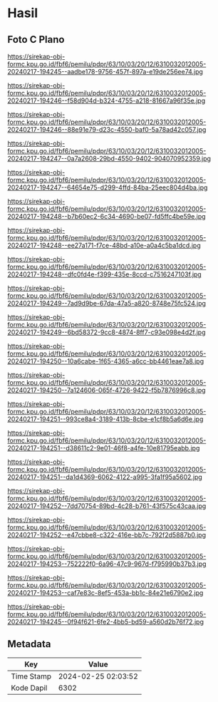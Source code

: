 # Hasil

## Foto C Plano

https://sirekap-obj-formc.kpu.go.id/fbf6/pemilu/pdpr/63/10/03/20/12/6310032012005-20240217-194245--aadbe178-9756-457f-897a-e19de256ee74.jpg

https://sirekap-obj-formc.kpu.go.id/fbf6/pemilu/pdpr/63/10/03/20/12/6310032012005-20240217-194246--f58d904d-b324-4755-a218-81667a96f35e.jpg

https://sirekap-obj-formc.kpu.go.id/fbf6/pemilu/pdpr/63/10/03/20/12/6310032012005-20240217-194246--88e91e79-d23c-4550-baf0-5a78ad42c057.jpg

https://sirekap-obj-formc.kpu.go.id/fbf6/pemilu/pdpr/63/10/03/20/12/6310032012005-20240217-194247--0a7a2608-29bd-4550-9402-904070952359.jpg

https://sirekap-obj-formc.kpu.go.id/fbf6/pemilu/pdpr/63/10/03/20/12/6310032012005-20240217-194247--64654e75-d299-4ffd-84ba-25eec804d4ba.jpg

https://sirekap-obj-formc.kpu.go.id/fbf6/pemilu/pdpr/63/10/03/20/12/6310032012005-20240217-194248--b7b60ec2-6c34-4690-be07-fd5ffc4be59e.jpg

https://sirekap-obj-formc.kpu.go.id/fbf6/pemilu/pdpr/63/10/03/20/12/6310032012005-20240217-194248--ee27a171-f7ce-48bd-a10e-a0a4c5ba1dcd.jpg

https://sirekap-obj-formc.kpu.go.id/fbf6/pemilu/pdpr/63/10/03/20/12/6310032012005-20240217-194248--dfc0fd4e-f399-435e-8ccd-c7516247103f.jpg

https://sirekap-obj-formc.kpu.go.id/fbf6/pemilu/pdpr/63/10/03/20/12/6310032012005-20240217-194249--7ad9d9be-67da-47a5-a820-8748e75fc524.jpg

https://sirekap-obj-formc.kpu.go.id/fbf6/pemilu/pdpr/63/10/03/20/12/6310032012005-20240217-194249--6bd58372-9cc8-4874-8ff7-c93e098e4d2f.jpg

https://sirekap-obj-formc.kpu.go.id/fbf6/pemilu/pdpr/63/10/03/20/12/6310032012005-20240217-194250--10a6cabe-1f65-4365-a6cc-bb4461eae7a8.jpg

https://sirekap-obj-formc.kpu.go.id/fbf6/pemilu/pdpr/63/10/03/20/12/6310032012005-20240217-194250--7a124606-065f-4726-9422-f5b7876996c8.jpg

https://sirekap-obj-formc.kpu.go.id/fbf6/pemilu/pdpr/63/10/03/20/12/6310032012005-20240217-194251--993ce8a4-3189-413b-8cbe-e1cf8b5a6d6e.jpg

https://sirekap-obj-formc.kpu.go.id/fbf6/pemilu/pdpr/63/10/03/20/12/6310032012005-20240217-194251--d38611c2-9e01-46f8-a4fe-10e81795eabb.jpg

https://sirekap-obj-formc.kpu.go.id/fbf6/pemilu/pdpr/63/10/03/20/12/6310032012005-20240217-194251--da1d4369-6062-4122-a995-3fa1f95a5602.jpg

https://sirekap-obj-formc.kpu.go.id/fbf6/pemilu/pdpr/63/10/03/20/12/6310032012005-20240217-194252--7dd70754-89bd-4c28-b761-43f575c43caa.jpg

https://sirekap-obj-formc.kpu.go.id/fbf6/pemilu/pdpr/63/10/03/20/12/6310032012005-20240217-194252--e47cbbe8-c322-416e-bb7c-792f2d5887b0.jpg

https://sirekap-obj-formc.kpu.go.id/fbf6/pemilu/pdpr/63/10/03/20/12/6310032012005-20240217-194253--752222f0-6a96-47c9-967d-f795990b37b3.jpg

https://sirekap-obj-formc.kpu.go.id/fbf6/pemilu/pdpr/63/10/03/20/12/6310032012005-20240217-194253--caf7e83c-8ef5-453a-bb1c-84e21e6790e2.jpg

https://sirekap-obj-formc.kpu.go.id/fbf6/pemilu/pdpr/63/10/03/20/12/6310032012005-20240217-194245--0f94f621-6fe2-4bb5-bd59-a560d2b76f72.jpg


## Metadata

| Key        | Value               |
| ---------- | ------------------- |
| Time Stamp | 2024-02-25 02:03:52 |
| Kode Dapil | 6302                |



